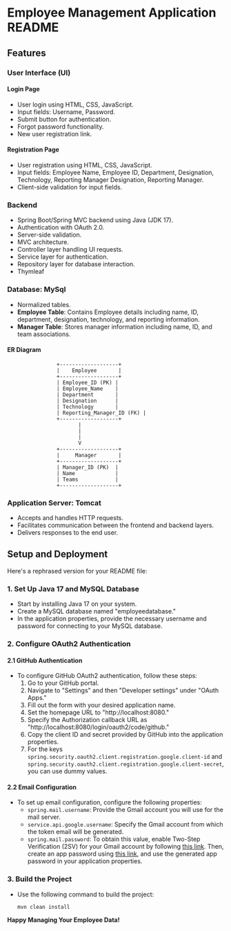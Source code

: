 # Employee Management Application README


## Features

### User Interface (UI)

#### Login Page
- User login using HTML, CSS, JavaScript.
- Input fields: Username, Password.
- Submit button for authentication.
- Forgot password functionality.
- New user registration link.

#### Registration Page
- User registration using HTML, CSS, JavaScript.
- Input fields: Employee Name, Employee ID, Department, Designation, Technology, Reporting Manager Designation, Reporting Manager.
- Client-side validation for input fields.

### Backend
- Spring Boot/Spring MVC backend using Java (JDK 17).
- Authentication with OAuth 2.0.
- Server-side validation.
- MVC architecture.
- Controller layer handling UI requests.
- Service layer for authentication.
- Repository layer for database interaction.
- Thymleaf

### Database: MySql
- Normalized tables.
- **Employee Table**: Contains Employee details including name, ID, department, designation, technology, and reporting information.
- **Manager Table**: Stores manager information including name, ID, and team associations.
#### ER Diagram

                    +-------------------+
                    |    Employee       |
                    +-------------------+
                    | Employee_ID (PK) |
                    | Employee_Name    |
                    | Department       |
                    | Designation      |
                    | Technology       |
                    | Reporting_Manager_ID (FK) |
                    +-------------------+
                           |
                           |
                           |
                           V
                    +-------------------+
                    |     Manager       |
                    +-------------------+
                    | Manager_ID (PK)  |
                    | Name             |
                    | Teams            |
                    +-------------------+

### Application Server: Tomcat
- Accepts and handles HTTP requests.
- Facilitates communication between the frontend and backend layers.
- Delivers responses to the end user.

## Setup and Deployment
Here's a rephrased version for your README file:


### 1. Set Up Java 17 and MySQL Database

- Start by installing Java 17 on your system.
- Create a MySQL database named "employeedatabase."
- In the application properties, provide the necessary username and password for connecting to your MySQL database.

### 2. Configure OAuth2 Authentication

#### 2.1 GitHub Authentication

- To configure GitHub OAuth2 authentication, follow these steps:
   1. Go to your GitHub portal.
   2. Navigate to "Settings" and then "Developer settings" under "OAuth Apps."
   3. Fill out the form with your desired application name.
   4. Set the homepage URL to "http://localhost:8080."
   5. Specify the Authorization callback URL as "http://localhost:8080/login/oauth2/code/github."
   6. Copy the client ID and secret provided by GitHub into the application properties.
   7. For the keys `spring.security.oauth2.client.registration.google.client-id` and `spring.security.oauth2.client.registration.google.client-secret`, you can use dummy values.

#### 2.2 Email Configuration

- To set up email configuration, configure the following properties:
   - `spring.mail.username`: Provide the Gmail account you will use for the mail server.
   - `service.api.google.username`: Specify the Gmail account from which the token email will be generated.
   - `spring.mail.password`: To obtain this value, enable Two-Step Verification (2SV) for your Gmail account by following [this link](https://support.google.com/accounts/answer/185839). Then, create an app password using [this link](https://support.google.com/accounts/answer/185833), and use the generated app password in your application properties.

### 3. Build the Project

- Use the following command to build the project:
  ```
  mvn clean install
  ```

**Happy Managing Your Employee Data!**